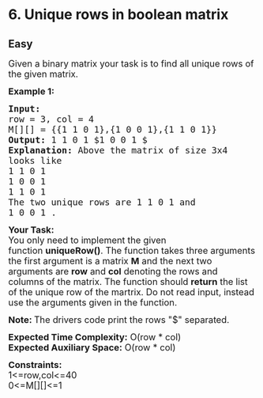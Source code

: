 # 6. Unique rows in boolean matrix
## Easy 
<div class="problem-statement">
                <p></p><p><span style="font-size:18px">Given a binary matrix your task is to find all unique rows of the given matrix. </span></p>

<p><span style="font-size:18px"><strong>Example 1:</strong></span></p>

<pre><span style="font-size:18px"><strong>Input:
</strong>row = 3, col = 4 
M[][] = {{1 1 0 1},{1 0 0 1},{1 1 0 1}}
<strong>Output: </strong>1 1 0 1 $1 0 0 1 $<strong>
Explanation: </strong>Above the matrix of size 3x4
looks like
1 1 0 1
1 0 0 1
1 1 0 1
The two unique rows are 1 1 0 1 and
1 0 0 1 .</span>
</pre>

<p><span style="font-size:18px"><strong>Your Task:</strong><br>
You only need to implement the given function&nbsp;<strong>uniqueRow()</strong>.&nbsp;The function takes three arguments the first argument is a matrix <strong>M</strong> and the next two arguments are <strong>row</strong>&nbsp;and <strong>col</strong>&nbsp;denoting the rows and columns&nbsp;of the matrix.&nbsp;The function should <strong>return</strong> the list of the unique row of the martrix. Do not read input, instead use the arguments given in the function.</span></p>

<p><span style="font-size:18px"><strong>Note:&nbsp;</strong>The drivers code print the rows "$" separated.</span></p>

<p><span style="font-size:18px"><strong>Expected Time Complexity:</strong>&nbsp;O(row * col)<br>
<strong>Expected Auxiliary Space:</strong>&nbsp;O(row * col)</span></p>

<p><span style="font-size:18px"><strong>Constraints:</strong><br>
1&lt;=row,col&lt;=40<br>
0&lt;=M[][]&lt;=1</span></p>
 <p></p>
            </div>